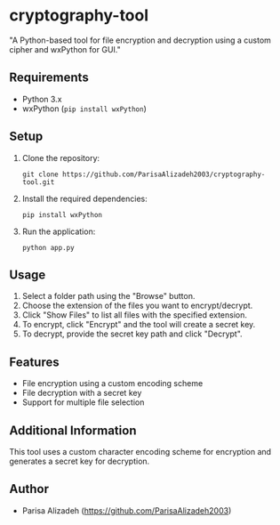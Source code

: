 # cryptography-tool
"A Python-based tool for file encryption and decryption using a custom cipher and wxPython for GUI."

## Requirements
- Python 3.x
- wxPython (`pip install wxPython`)

## Setup
1. Clone the repository:
   ```
   git clone https://github.com/ParisaAlizadeh2003/cryptography-tool.git

   ```

2. Install the required dependencies:
   ```
   pip install wxPython
   ```

3. Run the application:
   ```
   python app.py
   ```

## Usage
1. Select a folder path using the "Browse" button.
2. Choose the extension of the files you want to encrypt/decrypt.
3. Click "Show Files" to list all files with the specified extension.
4. To encrypt, click "Encrypt" and the tool will create a secret key.
5. To decrypt, provide the secret key path and click "Decrypt".

## Features
- File encryption using a custom encoding scheme
- File decryption with a secret key
- Support for multiple file selection

## Additional Information
This tool uses a custom character encoding scheme for encryption and generates a secret key for decryption.

## Author
- Parisa Alizadeh (https://github.com/ParisaAlizadeh2003)

